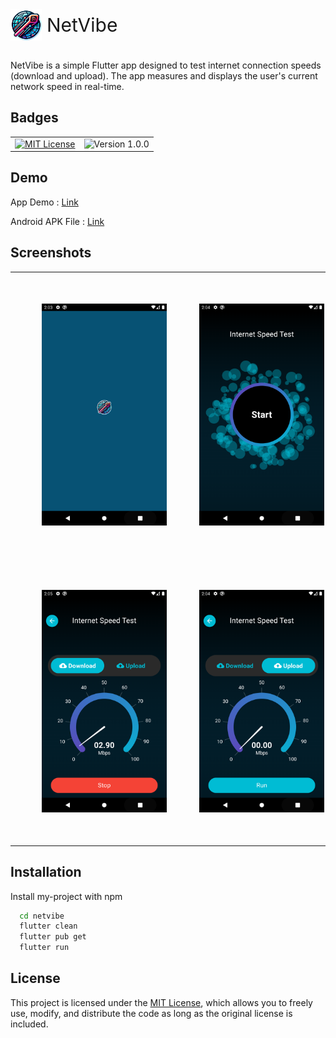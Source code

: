 
<div style="display: flex; align-items: center;">
    <img src="https://github.com/Ahmed2000Github/netvibe/blob/main/screenshots/app_icon.png?raw=true" alt="Logo" width="50" height="50" style="margin-right: 8px;">
    <span style="font-size:30px">NetVibe</span>
</div>
<br/>

NetVibe is a simple Flutter app designed to test internet connection speeds (download and upload). The app measures and displays the user's current network speed in real-time.


## Badges
<table>
  <tr>
    <td><a href="https://choosealicense.com/licenses/mit/"><img src="https://img.shields.io/badge/License-MIT-green.svg" alt="MIT License"></a></td>
    <td><img src="https://img.shields.io/badge/version-1.0.0-blue" alt="Version 1.0.0"></td>
  </tr>
</table>





## Demo

App Demo : [Link](https://1drv.ms/v/s!AuHD93h_9HkChS5U8TULejRy-tc3?e=q2k9Of)

Android APK File : [Link](https://1drv.ms/u/s!AuHD93h_9HkChS0DCqO9f79ZOVt3?e=bwKXFM)

## Screenshots

<table style="border-collapse: collapse; border: none;">
  <tr>
    <td style="padding: 0;"><img src="https://github.com/Ahmed2000Github/netvibe/blob/main/screenshots/loading.png?raw=true" alt="Loading Screen" width="200" style="margin: 50px;"></td>
    <td style="padding: 0;"><img src="https://github.com/Ahmed2000Github/netvibe/blob/main/screenshots/start.png?raw=true" alt="Start Screen" width="200" style="margin: 50px;"></td>
  </tr>
  <tr>
    <td style="padding: 0;"><img src="https://github.com/Ahmed2000Github/netvibe/blob/main/screenshots/downloadspeed.png?raw=true" alt="Download Speed Screen" width="200" style="margin: 50px;"></td>
    <td style="padding: 0;"><img src="https://github.com/Ahmed2000Github/netvibe/blob/main/screenshots/uploadspeed.png?raw=true" alt="Upload Speed Screen" width="200" style="margin: 50px;"></td>
  </tr>
</table>



## Installation

Install my-project with npm

```bash
  cd netvibe
  flutter clean
  flutter pub get
  flutter run
```
    
## License

This project is licensed under the [MIT License](https://choosealicense.com/licenses/mit/), which allows you to freely use, modify, and distribute the code as long as the original license is included.
